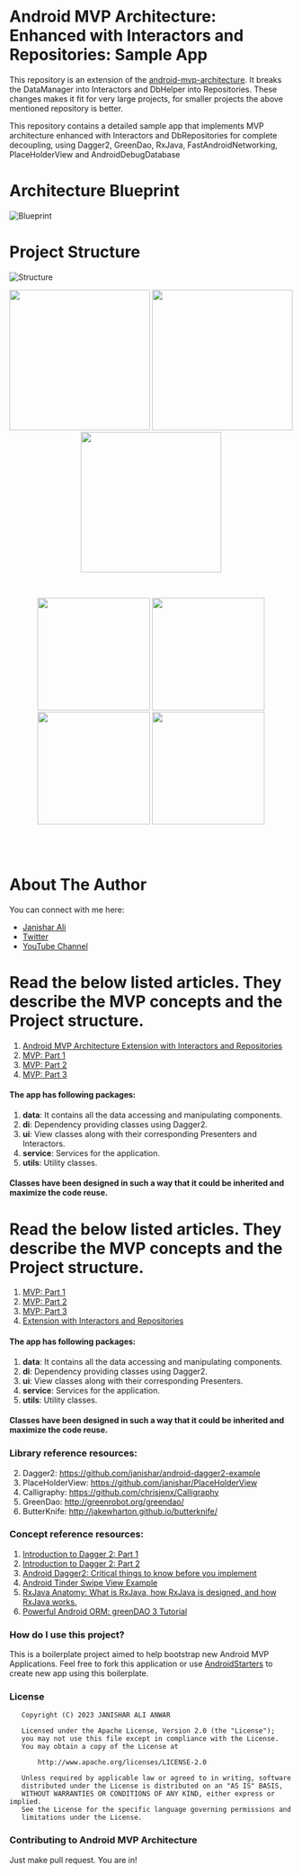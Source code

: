 # Android MVP Architecture: Enhanced with Interactors and Repositories: Sample App

This repository is an extension of the [android-mvp-architecture](https://github.com/MindorksOpenSource/android-mvp-architecture). It breaks the DataManager into Interactors and DbHelper into Repositories. These changes makes it fit for very large projects, for smaller projects the above mentioned repository is better.

This repository contains a detailed sample app that implements MVP architecture enhanced with Interactors and DbRepositories for complete decoupling, using Dagger2, GreenDao, RxJava, FastAndroidNetworking, PlaceHolderView and AndroidDebugDatabase

# Architecture Blueprint
![Blueprint](https://janishar.github.io/images/mvp-app-pics/mvp-interactor-arch.png)
<br>

# Project Structure
![Structure](https://janishar.github.io/images/mvp-app-pics/mvp-interactor-project-structure.png)
<br>

<p align="center">
  <img src="https://janishar.github.io/images/mvp-app-pics/mvp-login.png" width="250">
  <img src="https://janishar.github.io/images/mvp-app-pics/main-view.png" width="250">
  <img src="https://janishar.github.io/gifs/mvp-app.gif" width="250">
</p>
<br>
<p align="center">
  <img src="https://janishar.github.io/images/mvp-app-pics/mvp-drawer.png" width="200">
  <img src="https://janishar.github.io/images/mvp-app-pics/mvp-rating.png" width="200">
  <img src="https://janishar.github.io/images/mvp-app-pics/mvp-feed.png" width="200">
  <img src="https://janishar.github.io/images/mvp-app-pics/mvp-empty-state.png" width="200">
</p>
<br>
<br>

# About The Author
You can connect with me here:
* [Janishar Ali](https://janisharali.com)
* [Twitter](https://twitter.com/janisharali)
* [YouTube Channel](https://www.youtube.com/@unusualcode)

# Read the below listed articles. They describe the MVP concepts and the Project structure.
1. [Android MVP Architecture Extension with Interactors and Repositories](https://blog.mindorks.com/android-mvp-architecture-extension-with-interactors-and-repositories-bd4b51972339)
2. [MVP: Part 1](https://blog.mindorks.com/essential-guide-for-designing-your-android-app-architecture-mvp-part-1-74efaf1cda40#.lkml1yggq)
3. [MVP: Part 2](https://blog.mindorks.com/essential-guide-for-designing-your-android-app-architecture-mvp-part-2-b2ac6f3f9637#.dge0wl8rl)
4. [MVP: Part 3](https://blog.mindorks.com/essential-guide-for-designing-your-android-app-architecture-mvp-part-3-dialog-viewpager-and-7bdfab86aabb)

#### The app has following packages:
1. **data**: It contains all the data accessing and manipulating components.
2. **di**: Dependency providing classes using Dagger2.
3. **ui**: View classes along with their corresponding Presenters and Interactors.
4. **service**: Services for the application.
5. **utils**: Utility classes.

#### Classes have been designed in such a way that it could be inherited and maximize the code reuse.

# Read the below listed articles. They describe the MVP concepts and the Project structure.
1. [MVP: Part 1](https://janisharali.com/blog/essential-guide-for-designing-your-android-app-architecture-mvp-part-1-74efaf1cda40#.lkml1yggq)
2. [MVP: Part 2](https://janisharali.com/blog/essential-guide-for-designing-your-android-app-architecture-mvp-part-2-b2ac6f3f9637#.dge0wl8rl)
3. [MVP: Part 3](https://janisharali.com/blog/essential-guide-for-designing-your-android-app-architecture-mvp-part-3-dialog-viewpager-and-7bdfab86aabb)
4. [Extension with Interactors and Repositories](https://janisharali.com/blog/android-mvp-architecture-extension-with-interactors-and-repositories-bd4b51972339)

#### The app has following packages:
1. **data**: It contains all the data accessing and manipulating components.
2. **di**: Dependency providing classes using Dagger2.
3. **ui**: View classes along with their corresponding Presenters.
4. **service**: Services for the application.
5. **utils**: Utility classes.

#### Classes have been designed in such a way that it could be inherited and maximize the code reuse.

### Library reference resources:
2. Dagger2: https://github.com/janishar/android-dagger2-example
4. PlaceHolderView: https://github.com/janishar/PlaceHolderView
6. Calligraphy: https://github.com/chrisjenx/Calligraphy
7. GreenDao: http://greenrobot.org/greendao/
8. ButterKnife: http://jakewharton.github.io/butterknife/

### Concept reference resources:
1. [Introduction to Dagger 2: Part 1](https://janisharali.com/blog/introduction-to-dagger-2-using-dependency-injection-in-android-part-1-223289c2a01b#.ki6nt86l6)
2. [Introduction to Dagger 2: Part 2](https://janisharali.com/blog/introduction-to-dagger-2-using-dependency-injection-in-android-part-2-b55857911bcd#.mkpzyk8sa)
3. [Android Dagger2: Critical things to know before you implement](https://janisharali.com/blog/android-dagger2-critical-things-to-know-before-you-implement-275663aecc3e#.bskiz1879)
4. [Android Tinder Swipe View Example](https://janisharali.com/blog/android-tinder-swipe-view-example-3eca9b0d4794#.u7i7jbbvy)
5. [RxJava Anatomy: What is RxJava, how RxJava is designed, and how RxJava works.](https://janisharali.com/blog/rxjava-anatomy-what-is-rxjava-how-rxjava-is-designed-and-how-rxjava-works-d357b3aca586)
6. [Powerful Android ORM: greenDAO 3 Tutorial](https://blog.mindorks.com/powerful-android-orm-greendao-3-tutorial)


### How do I use this project?
This is a boilerplate project aimed to help bootstrap new Android MVP Applications. Feel free to fork this application or use [AndroidStarters](http://androidstarters.com/) to create new app using this boilerplate.

### License
```
   Copyright (C) 2023 JANISHAR ALI ANWAR

   Licensed under the Apache License, Version 2.0 (the "License");
   you may not use this file except in compliance with the License.
   You may obtain a copy of the License at

       http://www.apache.org/licenses/LICENSE-2.0

   Unless required by applicable law or agreed to in writing, software
   distributed under the License is distributed on an "AS IS" BASIS,
   WITHOUT WARRANTIES OR CONDITIONS OF ANY KIND, either express or implied.
   See the License for the specific language governing permissions and
   limitations under the License.
```

### Contributing to Android MVP Architecture
Just make pull request. You are in!
